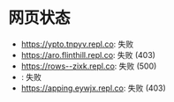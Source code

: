 # 网页状态
- https://ypto.tnpyv.repl.co: 失败
- https://aro.flinthill.repl.co: 失败 (403)
- https://rows--zixk.repl.co: 失败 (500)
- : 失败
- https://apping.eywjx.repl.co: 失败 (403)
